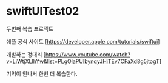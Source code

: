 # swiftUITest02
두번째 복습 프로젝트

애플 공식 사이트 [https://developer.apple.com/tutorials/swiftui]

개발하는 정대리 [https://www.youtube.com/watch?v=LiWtjXLlhYw&list=PLgOlaPUIbynqyJHiTEv7CFaXd8g5jtogT]

기억이 안나서 한번 더 복습한다.
